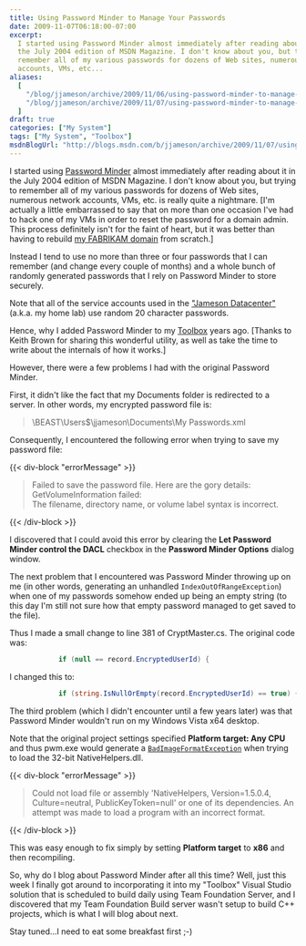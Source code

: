 ```yaml
---
title: Using Password Minder to Manage Your Passwords
date: 2009-11-07T06:18:00-07:00
excerpt:
  I started using Password Minder almost immediately after reading about it in
  the July 2004 edition of MSDN Magazine. I don't know about you, but trying to
  remember all of my various passwords for dozens of Web sites, numerous network
  accounts, VMs, etc...
aliases:
  [
    "/blog/jjameson/archive/2009/11/06/using-password-minder-to-manage-your-passwords.aspx",
    "/blog/jjameson/archive/2009/11/07/using-password-minder-to-manage-your-passwords.aspx",
  ]
draft: true
categories: ["My System"]
tags: ["My System", "Toolbox"]
msdnBlogUrl: "http://blogs.msdn.com/b/jjameson/archive/2009/11/07/using-password-minder-to-manage-your-passwords.aspx"
---
```


I started using
[Password Minder](http://msdn.microsoft.com/en-us/magazine/cc163958.aspx) almost
immediately after reading about it in the July 2004 edition of MSDN Magazine. I
don't know about you, but trying to remember all of my various passwords for
dozens of Web sites, numerous network accounts, VMs, etc. is really quite a
nightmare.
[I'm actually a little embarrassed to say that on more than one occasion I've had to hack one of my VMs in order to reset the password for a domain admin. This process definitely isn't for the faint of heart, but it was better than having to rebuild [my FABRIKAM domain](/blog/jjameson/2009/09/14/the-jameson-datacenter)
from scratch.]

Instead I tend to use no more than three or four passwords that I can remember
(and change every couple of months) and a whole bunch of randomly generated
passwords that I rely on Password Minder to store securely.

Note that all of the service accounts used in the
["Jameson Datacenter"](/blog/jjameson/2009/09/14/the-jameson-datacenter) (a.k.a.
my home lab) use random 20 character passwords.

Hence, why I added Password Minder to my
[Toolbox](/blog/jjameson/2007/03/22/backedup-and-notbackedup) years ago. [Thanks
to Keith Brown for sharing this wonderful utility, as well as take the time to
write about the internals of how it works.]

However, there were a few problems I had with the original Password Minder.

First, it didn't like the fact that my Documents folder is redirected to a
server. In other words, my encrypted password file is:

> \\BEAST\Users$\jjameson\Documents\My Passwords.xml

Consequently, I encountered the following error when trying to save my password
file:

{{< div-block "errorMessage" >}}

> Failed to save the password file. Here are the gory details:
> GetVolumeInformation failed:\
> The filename, directory name, or volume label syntax is incorrect.

{{< /div-block >}}

I discovered that I could avoid this error by clearing the **Let Password Minder
control the DACL** checkbox in the **Password Minder Options** dialog window.

The next problem that I encountered was Password Minder throwing up on me (in
other words, generating an unhandled `IndexOutOfRangeException`) when one of my
passwords somehow ended up being an empty string (to this day I'm still not sure
how that empty password managed to get saved to the file).

Thus I made a small change to line 381 of CryptMaster.cs. The original code was:

```C#
            if (null == record.EncryptedUserId) {
```

I changed this to:

```C#
            if (string.IsNullOrEmpty(record.EncryptedUserId) == true) {
```

The third problem (which I didn't encounter until a few years later) was that
Password Minder wouldn't run on my Windows Vista x64 desktop.

Note that the original project settings specified **Platform target: Any CPU**
and thus pwm.exe would generate a
[`BadImageFormatException`](http://msdn.microsoft.com/en-us/library/system.badimageformatexception.aspx)
when trying to load the 32-bit NativeHelpers.dll.

{{< div-block "errorMessage" >}}

> Could not load file or assembly 'NativeHelpers, Version=1.5.0.4,
> Culture=neutral, PublicKeyToken=null' or one of its dependencies. An attempt
> was made to load a program with an incorrect format.

{{< /div-block >}}

This was easy enough to fix simply by setting **Platform target** to **x86** and
then recompiling.

So, why do I blog about Password Minder after all this time? Well, just this
week I finally got around to incorporating it into my "Toolbox" Visual Studio
solution that is scheduled to build daily using Team Foundation Server, and I
discovered that my Team Foundation Build server wasn't setup to build C++
projects, which is what I will blog about next.

Stay tuned...I need to eat some breakfast first ;-)

